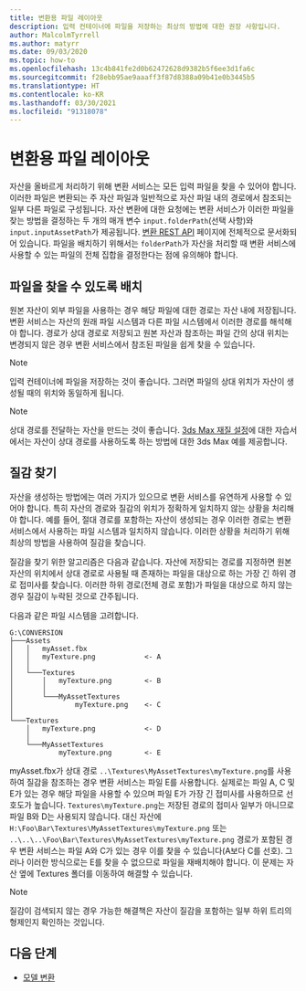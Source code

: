 ```yaml
---
title: 변환용 파일 레이아웃
description: 입력 컨테이너에 파일을 저장하는 최상의 방법에 대한 권장 사항입니다.
author: MalcolmTyrrell
ms.author: matyrr
ms.date: 09/03/2020
ms.topic: how-to
ms.openlocfilehash: 13c4b841fe2d0b62472628d9382b5f6ee3d1fa6c
ms.sourcegitcommit: f28ebb95ae9aaaff3f87d8388a09b41e0b3445b5
ms.translationtype: HT
ms.contentlocale: ko-KR
ms.lasthandoff: 03/30/2021
ms.locfileid: "91318078"
---
```

# <a name="laying-out-files-for-conversion"></a>변환용 파일 레이아웃

자산을 올바르게 처리하기 위해 변환 서비스는 모든 입력 파일을 찾을 수 있어야 합니다.
이러한 파일은 변환되는 주 자산 파일과 일반적으로 자산 파일 내의 경로에서 참조되는 일부 다른 파일로 구성됩니다.
자산 변환에 대한 요청에는 변환 서비스가 이러한 파일을 찾는 방법을 결정하는 두 개의 매개 변수 `input.folderPath`(선택 사항)와 `input.inputAssetPath`가 제공됩니다.
[변환 REST API](conversion-rest-api.md) 페이지에 전체적으로 문서화되어 있습니다.
파일을 배치하기 위해서는 `folderPath`가 자산을 처리할 때 변환 서비스에 사용할 수 있는 파일의 전체 집합을 결정한다는 점에 유의해야 합니다.

## <a name="placing-files-so-they-can-be-found"></a>파일을 찾을 수 있도록 배치

원본 자산이 외부 파일을 사용하는 경우 해당 파일에 대한 경로는 자산 내에 저장됩니다.
변환 서비스는 자산의 원래 파일 시스템과 다른 파일 시스템에서 이러한 경로를 해석해야 합니다.
경로가 상대 경로로 저장되고 원본 자산과 참조하는 파일 간의 상대 위치는 변경되지 않은 경우 변환 서비스에서 참조된 파일을 쉽게 찾을 수 있습니다.

> [!Note]
> 입력 컨테이너에 파일을 저장하는 것이 좋습니다. 그러면 파일의 상대 위치가 자산이 생성될 때의 위치와 동일하게 됩니다.

> [!Note]
> 상대 경로를 전달하는 자산을 만드는 것이 좋습니다.
> [3ds Max 재질 설정](../../tutorials/modeling/3dsmax-material-setup.md)에 대한 자습서에서는 자산이 상대 경로를 사용하도록 하는 방법에 대한 3ds Max 예를 제공합니다.

## <a name="finding-textures"></a>질감 찾기

자산을 생성하는 방법에는 여러 가지가 있으므로 변환 서비스를 유연하게 사용할 수 있어야 합니다.
특히 자산의 경로와 질감의 위치가 정확하게 일치하지 않는 상황을 처리해야 합니다.
예를 들어, 절대 경로를 포함하는 자산이 생성되는 경우 이러한 경로는 변환 서비스에서 사용하는 파일 시스템과 일치하지 않습니다.
이러한 상황을 처리하기 위해 최상의 방법을 사용하여 질감을 찾습니다.

질감을 찾기 위한 알고리즘은 다음과 같습니다. 자산에 저장되는 경로를 지정하면 원본 자산의 위치에서 상대 경로로 사용될 때 존재하는 파일을 대상으로 하는 가장 긴 하위 경로 접미사를 찾습니다.
이러한 하위 경로(전체 경로 포함)가 파일을 대상으로 하지 않는 경우 질감이 누락된 것으로 간주됩니다.

다음과 같은 파일 시스템을 고려합니다. 
```
G:\CONVERSION
├───Assets
│   │   myAsset.fbx
│   │   myTexture.png            <- A
│   │
│   └───Textures
│       │   myTexture.png        <- B
│       │
│       └───MyAssetTextures
│               myTexture.png    <- C
│
└───Textures
    │   myTexture.png            <- D
    │
    └───MyAssetTextures
            myTexture.png        <- E
```
myAsset.fbx가 상대 경로 `..\Textures\MyAssetTextures\myTexture.png`를 사용하여 질감을 참조하는 경우 변환 서비스는 파일 E를 사용합니다. 실제로는 파일 A, C 및 E가 있는 경우 해당 파일을 사용할 수 있으며 파일 E가 가장 긴 접미사를 사용하므로 선호도가 높습니다.
`Textures\myTexture.png`는 저장된 경로의 접미사 일부가 아니므로 파일 B와 D는 사용되지 않습니다.
대신 자산에 `H:\Foo\Bar\Textures\MyAssetTextures\myTexture.png` 또는 `..\..\..\Foo\Bar\Textures\MyAssetTextures\myTexture.png` 경로가 포함된 경우 변환 서비스는 파일 A와 C가 있는 경우 이를 찾을 수 있습니다(A보다 C를 선호). 그러나 이러한 방식으로는 E를 찾을 수 없으므로 파일을 재배치해야 합니다.
이 문제는 자산 옆에 Textures 폴더를 이동하여 해결할 수 있습니다.

> [!Note]
> 질감이 검색되지 않는 경우 가능한 해결책은 자산이 질감을 포함하는 일부 하위 트리의 형제인지 확인하는 것입니다.

## <a name="next-steps"></a>다음 단계

- [모델 변환](model-conversion.md)
